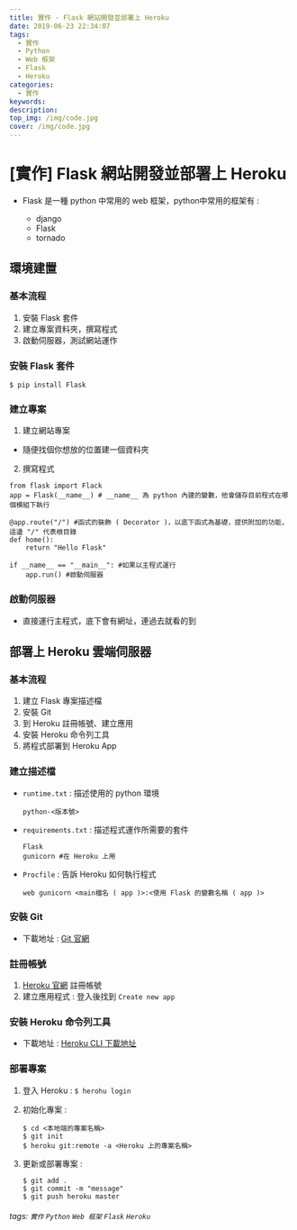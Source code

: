 ```yaml
---
title: 實作 - Flask 網站開發並部署上 Heroku
date: 2019-06-23 22:34:07
tags:
  - 實作
  - Python
  - Web 框架
  - Flask
  - Heroku
categories:
  - 實作
keywords:
description:
top_img: /img/code.jpg
cover: /img/code.jpg
---
```

# [實作] Flask 網站開發並部署上 Heroku

* Flask 是一種 python 中常用的 web 框架，python中常用的框架有 :

    * django
    * Flask
    * tornado

## 環境建置

### 基本流程

1. 安裝 Flask 套件
2. 建立專案資料夾，撰寫程式
3. 啟動伺服器，測試網站運作

### 安裝 Flask 套件

```=
$ pip install Flask
```

### 建立專案

1. 建立網站專案

* 隨便找個你想放的位置建一個資料夾

2. 撰寫程式

```python=
from flask import Flack
app = Flask(__name__) # __name__ 為 python 內建的變數，他會儲存目前程式在哪個模組下執行

@app.route("/") #函式的裝飾 ( Decorator )，以底下函式為基礎，提供附加的功能，這邊 "/" 代表根目錄
def home():
    return "Hello Flask"
    
if __name__ == "__main__": #如果以主程式運行
    app.run() #啟動伺服器
```

### 啟動伺服器

* 直接運行主程式，底下會有網址，連過去就看的到

## 部署上 Heroku 雲端伺服器

### 基本流程

1. 建立 Flask 專案描述檔
2. 安裝 Git
3. 到 Heroku 註冊帳號、建立應用
4. 安裝 Heroku 命令列工具
5. 將程式部署到 Heroku App

### 建立描述檔

* `runtime.txt` : 描述使用的 python 環境

    ```=
    python-<版本號>
    ```

* `requirements.txt` : 描述程式運作所需要的套件

    ```=
    Flask
    gunicorn #在 Heroku 上用
    ```

* `Procfile` : 告訴 Heroku 如何執行程式

    ```=
    web gunicorn <main檔名 ( app )>:<使用 Flask 的變數名稱 ( app )>
    ```

### 安裝 Git

* 下載地址 : [Git 官網](https://git-scm.com/)

### 註冊帳號

1. [Heroku 官網](https://www.heroku.com/) 註冊帳號
2. 建立應用程式 : 登入後找到 `Create new app`

### 安裝 Heroku 命令列工具

* 下載地址 : [Heroku CLI 下載地址](https://devcenter.heroku.com/articles/heroku-cli)

### 部署專案

1. 登入 Heroku : `$ herohu login`
2. 初始化專案 :

    ```=
    $ cd <本地端的專案名稱>
    $ git init
    $ heroku git:remote -a <Heroku 上的專案名稱>
    ```
3. 更新或部署專案 :

    ```=
    $ git add .
    $ git commit -m "message"
    $ git push heroku master
    ```
    
###### tags: `實作` `Python` `Web 框架` `Flask` `Heroku`